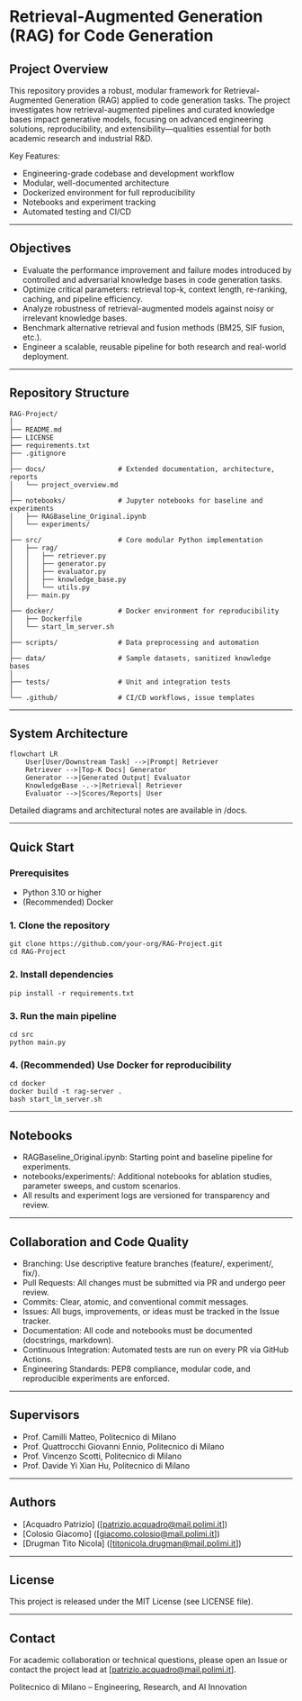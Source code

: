 # Retrieval-Augmented Generation (RAG) for Code Generation

## Project Overview

This repository provides a robust, modular framework for Retrieval-Augmented Generation (RAG) applied to code generation tasks. The project investigates how retrieval-augmented pipelines and curated knowledge bases impact generative models, focusing on advanced engineering solutions, reproducibility, and extensibility—qualities essential for both academic research and industrial R\&D.

Key Features:

* Engineering-grade codebase and development workflow
* Modular, well-documented architecture
* Dockerized environment for full reproducibility
* Notebooks and experiment tracking
* Automated testing and CI/CD

---

## Objectives

* Evaluate the performance improvement and failure modes introduced by controlled and adversarial knowledge bases in code generation tasks.
* Optimize critical parameters: retrieval top-k, context length, re-ranking, caching, and pipeline efficiency.
* Analyze robustness of retrieval-augmented models against noisy or irrelevant knowledge bases.
* Benchmark alternative retrieval and fusion methods (BM25, SIF fusion, etc.).
* Engineer a scalable, reusable pipeline for both research and real-world deployment.

---

## Repository Structure

```
RAG-Project/
│
├── README.md
├── LICENSE
├── requirements.txt
├── .gitignore
│
├── docs/                  # Extended documentation, architecture, reports
│   └── project_overview.md
│
├── notebooks/             # Jupyter notebooks for baseline and experiments
│   ├── RAGBaseline_Original.ipynb
│   └── experiments/
│
├── src/                   # Core modular Python implementation
│   ├── rag/
│   │   ├── retriever.py
│   │   ├── generator.py
│   │   ├── evaluator.py
│   │   ├── knowledge_base.py
│   │   └── utils.py
│   ├── main.py
│
├── docker/                # Docker environment for reproducibility
│   ├── Dockerfile
│   └── start_lm_server.sh
│
├── scripts/               # Data preprocessing and automation
│
├── data/                  # Sample datasets, sanitized knowledge bases
│
├── tests/                 # Unit and integration tests
│
└── .github/               # CI/CD workflows, issue templates
```

---

## System Architecture

```mermaid
flowchart LR
    User[User/Downstream Task] -->|Prompt| Retriever
    Retriever -->|Top-K Docs| Generator
    Generator -->|Generated Output| Evaluator
    KnowledgeBase -.->|Retrieval| Retriever
    Evaluator -->|Scores/Reports| User
```

Detailed diagrams and architectural notes are available in /docs.

---

## Quick Start

### Prerequisites

* Python 3.10 or higher
* (Recommended) Docker

### 1. Clone the repository

```
git clone https://github.com/your-org/RAG-Project.git
cd RAG-Project
```

### 2. Install dependencies

```
pip install -r requirements.txt
```

### 3. Run the main pipeline

```
cd src
python main.py
```

### 4. (Recommended) Use Docker for reproducibility

```
cd docker
docker build -t rag-server .
bash start_lm_server.sh
```

---

## Notebooks

* RAGBaseline\_Original.ipynb: Starting point and baseline pipeline for experiments.
* notebooks/experiments/: Additional notebooks for ablation studies, parameter sweeps, and custom scenarios.
* All results and experiment logs are versioned for transparency and review.

---

## Collaboration and Code Quality

* Branching: Use descriptive feature branches (feature/, experiment/, fix/).
* Pull Requests: All changes must be submitted via PR and undergo peer review.
* Commits: Clear, atomic, and conventional commit messages.
* Issues: All bugs, improvements, or ideas must be tracked in the Issue tracker.
* Documentation: All code and notebooks must be documented (docstrings, markdown).
* Continuous Integration: Automated tests are run on every PR via GitHub Actions.
* Engineering Standards: PEP8 compliance, modular code, and reproducible experiments are enforced.

---

## Supervisors

* Prof. Camilli Matteo, Politecnico di Milano
* Prof. Quattrocchi Giovanni Ennio, Politecnico di Milano
* Prof. Vincenzo Scotti, Politecnico di Milano
* Prof. Davide Yi Xian Hu, Politecnico di Milano

---

## Authors

* \[Acquadro Patrizio] (\[patrizio.acquadro@mail.polimi.it])
* \[Colosio Giacomo] (\[giacomo.colosio@mail.polimi.it])
* \[Drugman Tito Nicola] (\[titonicola.drugman@mail.polimi.it])

---

## License

This project is released under the MIT License (see LICENSE file).

---

## Contact

For academic collaboration or technical questions, please open an Issue or contact the project lead at \[patrizio.acquadro@mail.polimi.it].

Politecnico di Milano – Engineering, Research, and AI Innovation
